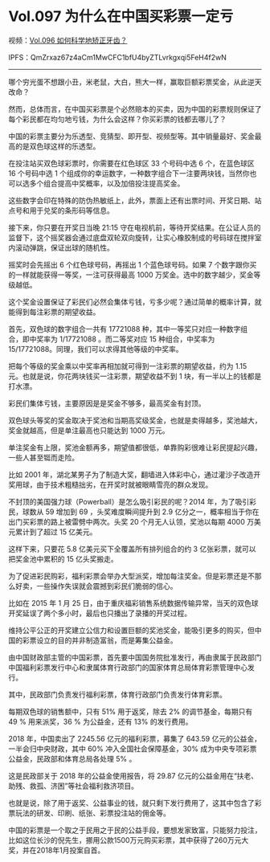 # Vol.097 为什么在中国买彩票一定亏

视频：[Vol.096 如何科学地矫正牙齿？](http://dweb.link/ipfs/QmZwFjoJRVF6bKCwwSZQsYCTJD8nGKTkT9xfpWxqGnTGzK/Vol.097%20%E4%B8%BA%E4%BB%80%E4%B9%88%E5%9C%A8%E4%B8%AD%E5%9B%BD%E4%B9%B0%E5%BD%A9%E7%A5%A8%E4%B8%80%E5%AE%9A%E4%BA%8F%EF%BC%9F.mp4)

IPFS：QmZrxaz67z4aCm1MwCFC1bfU4byZTLvrkgxqi5FeH4f2wN

---

哪个穷光蛋不想跟小丑，米老鼠，大白，熊大一样，赢取巨额彩票奖金，从此逆天改命？

然而，总体而言，在中国买彩票是个必然赔本的买卖，因为中国的彩票规则保证了每个彩民都在均匀地亏钱，为什么会这样？你买彩票的钱都去哪儿了？

中国的彩票主要分为乐透型、竞猜型、即开型、视频型等。其中销量最好、奖金最高的是双色球这样的乐透型。

在投注站买双色球彩票时，你需要在红色球区 33 个号码中选 6 个，在蓝色球区 16 个号码中选 1 个组成你的幸运数字，一种数字组合下一注要两块钱，当然你也可以选多个组合提高中奖概率，以及加倍投注提高奖金。

这些数字会印在特殊的防伪热敏纸上，此外，票面上还有出票时间、开奖日期、站点号和用于兑奖的条形码等信息。

接下来，你只要在开奖日当晚 21:15 守在电视机前，等待开奖结果。在公证人员的监督下，这个摇奖器会通过底盘双轮双向旋转，让实心橡胶制成的号码球在搅拌室内滚动弹跳，保证出球的随机性。

摇奖时会先摇出 6 个红色球号码，再摇出 1 个蓝色球号码。如果 7 个数字跟你买的一样就能获得一等奖，一注可获得最高 1000 万奖金。选中的数字越少，奖金等级越低。

这个奖金设置保证了彩民们必然会集体亏钱，亏多少呢？通过简单的概率计算，就能得到每注彩票的期望收益。

首先，双色球的数字组合一共有 17721088 种，其中一等奖只对应一种数字组合，即中奖率为 1/17721088 。而二等奖对应 15 种组合，中奖率为 15/17721088。同理，我们可以求得其他等级的中奖率。

把每个等级的奖金乘以中奖率再相加就可得到一注彩票的期望收益，约为 1.15 元。也就是说，你花两块钱买一注彩票，期望收益不到 1 块，有一半以上的钱都是打水漂。

彩民们集体亏钱，主要原因是是奖金不够多，最高奖金有封顶。

双色球头等奖的奖金取决于奖池和当期高奖级奖金，也就是卖得越多，奖池越大，奖金就越高，但是单注最高也只能达到 1000 万元。

单注奖金有上限，奖池金额再多，期望值都很低，单靠购彩很难让彩民提起兴趣，一些人甚至铤而走险。

比如 2001 年，湖北某男子为了制造大奖，翻墙进入体彩中心，通过灌沙子改造开奖用球，由于技术粗糙拙劣，在开奖时就被眼睛雪亮的群众发现。

不封顶的美国强力球（Powerball）是怎么吸引彩民的呢？2014 年，为了吸引彩民，球数从 59 增加到 69 ，头奖难度瞬间提升到 2.9 亿分之一，概率相当于你在出门买彩票的路上被雷劈中两次。头奖 20 个月无人认领，奖池以每期 4000 万美元累计到了超过 15 亿美元。

这样下来，只要花 5.8 亿美元买下全覆盖所有排列组合的约 3 亿张彩票，就可以把奖金池中累积的 15 亿头奖搬走。

为了促进彩民购彩，福利彩票会举办大型派奖，增加每注奖金。但是彩票还是不那么好卖，一些操作失误就会震撼到彩民们脆弱的信心。

比如在 2015 年 1 月 25 日，由于重庆福彩销售系统数据传输异常，当天的双色球开奖延误了两个多小时，最后也只播出了录播的开奖过程。

维持公平公正的开奖建立公信力和设置巨额的奖池奖金，能吸引更多的购买，但中国的彩票设立的目的并非制造富翁，而是筹集公益金。

由中国财政部主管的中国彩票，首先要中国国务院批准发行，再由隶属于民政部门中国福利彩票发行中心和隶属体育行政部门的国家体育总局体育彩票管理中心发行。

其中，民政部门负责发行福利彩票，体育行政部门负责发行体育彩票。

每期双色球的销售额中，只有 51% 用于返奖，除去 2% 的调节基金，每期只有 49 % 用来派奖，36 % 为公益金，还有 13% 的发行费用。

2018 年，中国卖出了 2245.56 亿元的福利彩票，募集了 643.59 亿元的公益金，一半会归中央财政，其中 60% 冲入全国社会保障基金，30% 成为中央专项彩票公益金，民政部和体育总局各处理 5% 。

这是民政部关于 2018 年的公益金使用报告，将 29.87 亿元的公益金用在“扶老、助残、救孤、济困”等社会福利救济项目。

也就是说，除了用于返奖、公益事业的钱，就只剩下发行费用了，这其中包含了彩票玩法的研发、印刷、纸张、彩票投注站的佣金等。

中国的彩票是一个取之于民用之于民的公益手段，要想发家致富，只能努力投注，比如这位长沙的倪先生，挪用公款1500万元购买彩票，其中获得了260万元大奖，并在2018年1月投案自首。
